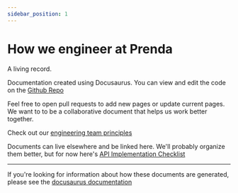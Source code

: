 ```yaml
---
sidebar_position: 1
---
```


# How we engineer at Prenda

A living record.

Documentation created using Docusaurus. You can view and edit the code on the [Github Repo](https://github.com/prenda-school/how-we-enginer)

Feel free to open pull requests to add new pages or update current pages. We want to to be a collaborative document that helps us work better together.

Check out our [engineering team principles](./how-we-engineer)

Documents can live elsewhere and be linked here. We'll probably organize them better, but for now here's
[API Implementation Checklist](https://docs.google.com/document/d/1DLZUOwNfhxwvbDENJov_ck67Nymw-GfpIy8F65WizdQ/edit#heading=h.rul7rkngdnft)

---
If you're looking for information about how these documents are generated, please see the [docusaurus documentation](https://docusaurus.io/docs)
